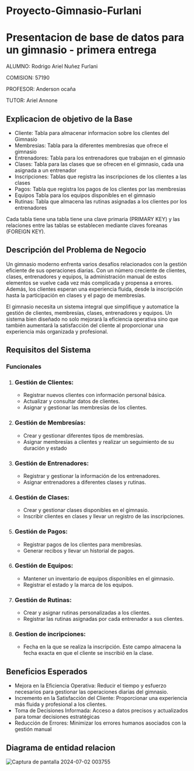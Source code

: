 # Proyecto-Gimnasio-Furlani
# Presentacion de base de datos para un gimnasio - primera entrega
ALUMNO: Rodrigo Ariel Nuñez Furlani

COMISION: 57190

PROFESOR: Anderson ocaña

TUTOR: Ariel Annone

## Explicacion de objetivo de la Base
* Cliente: Tabla para almacenar informacion sobre los clientes del Gimnasio
* Membresias: Tabla para la diferentes membresias que ofrece el gimnasio
* Entrenadores: Tabla para los entrenadores que trabajan en el gimnasio
* Clases: Tabla para las clases que se ofrecen en el gimnasio, cada una asignada a un entrenador
* Inscripciones: Tablas que registra las inscripciones de los clientes a las clases
* Pagos: Tabla que registra los pagos de los clientes por las membresias
* Equipos Tabla para los equipos disponibles en el gimnasio
* Rutinas: Tabla que almacena las rutinas asignadas a los clientes por los entrenadores

Cada tabla tiene una tabla tiene una clave primaria (PRIMARY KEY) y las relaciones entre las tablas 
se establecen mediante claves foreanas (FOREIGN KEY).

## Descripción del Problema de Negocio
Un gimnasio moderno enfrenta varios desafíos relacionados con la gestión eficiente de sus operaciones diarias. Con un número creciente de clientes, clases, entrenadores y equipos, la administración manual de estos elementos se vuelve cada vez más complicada y propensa a errores. Además, los clientes esperan una experiencia fluida, desde la inscripción hasta la participación en clases y el pago de membresías.

El gimnasio necesita un sistema integral que simplifique y automatice la gestión de clientes, membresías, clases, entrenadores y equipos. Un sistema bien diseñado no solo mejorará la eficiencia operativa sino que también aumentará la satisfacción del cliente al proporcionar una experiencia más organizada y profesional.

## Requisitos del Sistema
### Funcionales
 1. ### Gestión de Clientes:
    * Registrar nuevos clientes con información personal básica.
    * Actualizar y consultar datos de clientes.
    * Asignar y gestionar las membresías de los clientes.
 2. ### Gestión de Membresías:
    * Crear y gestionar diferentes tipos de membresías.
    * Asignar membresías a clientes y realizar un seguimiento de su duración y estado
 3. ### Gestión de Entrenadores:
    * Registrar y gestionar la información de los entrenadores.
    * Asignar entrenadores a diferentes clases y rutinas.
 4. ### Gestión de Clases:
    * Crear y gestionar clases disponibles en el gimnasio.
    * Inscribir clientes en clases y llevar un registro de las inscripciones.
 5. ### Gestión de Pagos:
    * Registrar pagos de los clientes para membresías.
    * Generar recibos y llevar un historial de pagos.
 6. ### Gestión de Equipos:
    * Mantener un inventario de equipos disponibles en el gimnasio.
    * Registrar el estado y la marca de los equipos.
 7. ### Gestión de Rutinas:
    * Crear y asignar rutinas personalizadas a los clientes.
    * Registrar las rutinas asignadas por cada entrenador a sus clientes.
 8. ### Gestion de incripciones:
    * Fecha en la que se realiza la inscripción. Este campo almacena la fecha exacta en que el cliente se inscribió en la clase.

## Beneficios Esperados
* Mejora en la Eficiencia Operativa: Reducir el tiempo y esfuerzo necesarios para gestionar las operaciones diarias del gimnasio.
* Incremento en la Satisfacción del Cliente: Proporcionar una experiencia más fluida y profesional a los clientes.
* Toma de Decisiones Informada: Acceso a datos precisos y actualizados para tomar decisiones estratégicas
* Reducción de Errores: Minimizar los errores humanos asociados con la gestión manual

## Diagrama de entidad relacion 

   




    

![Captura de pantalla 2024-07-02 003755](https://github.com/RodrigoFurlani/Proyecto-gimnasio-Furlani/assets/174263799/00b66e78-4e13-47bb-bfd2-5cd39f8abb85)




















    

 
